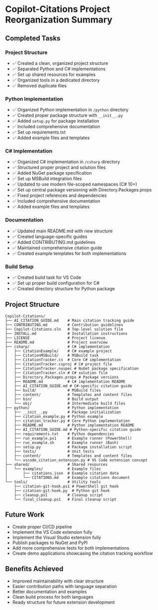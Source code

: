 # Copilot-Citations Project Reorganization Summary

## Completed Tasks

### Project Structure
- ✅ Created a clean, organized project structure
- ✅ Separated Python and C# implementations
- ✅ Set up shared resources for examples
- ✅ Organized tools in a dedicated directory
- ✅ Removed duplicate files

### Python Implementation
- ✅ Organized Python implementation in `/python` directory
- ✅ Created proper package structure with `__init__.py`
- ✅ Added `setup.py` for package installation
- ✅ Included comprehensive documentation
- ✅ Set up requirements.txt
- ✅ Added example files and templates

### C# Implementation
- ✅ Organized C# implementation in `/csharp` directory
- ✅ Structured proper project and solution files
- ✅ Added NuGet package specification
- ✅ Set up MSBuild integration files
- ✅ Updated to use modern file-scoped namespaces (C# 10+)
- ✅ Set up central package versioning with Directory.Packages.props
- ✅ Fixed project references and dependencies
- ✅ Included comprehensive documentation
- ✅ Added example files and templates

### Documentation
- ✅ Updated main README.md with new structure
- ✅ Created language-specific guides
- ✅ Added CONTRIBUTING.md guidelines
- ✅ Maintained comprehensive citation guide
- ✅ Created example templates for both implementations

### Build Setup
- ✅ Created build task for VS Code
- ✅ Set up proper build configuration for C#
- ✅ Created directory structure for Python package

## Project Structure

```
Copilot-Citations/
├── AI_CITATION_GUIDE.md    # Main citation tracking guide
├── CONTRIBUTING.md         # Contribution guidelines
├── Copilot-Citations.sln   # Top-level solution file
├── INSTALL.md              # Installation instructions
├── LICENSE                 # Project license
├── README.md               # Project overview
├── csharp/                 # C# implementation
│   ├── CitationExample/    # C# example project
│   ├── CitationMSBuild/    # MSBuild task
│   ├── CitationTracker.cs  # Core C# implementation
│   ├── CitationTracker.csproj # C# project file
│   ├── CitationTracker.nuspec # NuGet package specification
│   ├── CitationTracker.sln # C# solution file
│   ├── Directory.Packages.props # Package versions
│   ├── README.md           # C# implementation README
│   ├── AI_CITATION_GUIDE.md # C#-specific citation guide
│   ├── build/              # MSBuild files
│   ├── content/            # Templates and content files
│   ├── bin/                # Build output
│   └── obj/                # Intermediate build files
├── python/                 # Python implementation
│   ├── __init__.py         # Package initialization
│   ├── citation_example.py # Python example
│   ├── citation_tracker.py # Core Python implementation
│   ├── README.md           # Python implementation README
│   ├── AI_CITATION_GUIDE.md # Python-specific citation guide
│   ├── requirements.txt    # Python dependencies
│   ├── run_example.ps1     # Example runner (PowerShell)
│   ├── run_example.sh      # Example runner (Bash)
│   ├── setup.py            # Package installation script
│   ├── tests/              # Unit tests
│   ├── content/            # Templates and content files
│   └── vscode_citation_extension.py # VS Code extension concept
├── shared/                 # Shared resources
│   └── examples/           # Example files
│       ├── citations.json  # Example citation data
│       └── CITATIONS.md    # Example citations document
└── tools/                  # Utility tools
    ├── citation-git-hook.ps1 # PowerShell git hook
    ├── citation-git-hook.py  # Python git hook
    ├── cleanup.ps1         # Cleanup script
    └── final_cleanup.ps1   # Final cleanup script
```

## Future Work

- Create proper CI/CD pipeline
- Implement the VS Code extension fully
- Implement the Visual Studio extension fully
- Publish packages to NuGet and PyPI
- Add more comprehensive tests for both implementations
- Create demo applications showcasing the citation tracking workflow

## Benefits Achieved

- Improved maintainability with clear structure
- Easier contribution paths with language separation
- Better documentation and examples
- Clean build process for both languages
- Ready structure for future extension development
